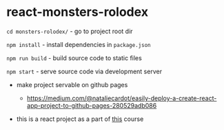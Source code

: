 # react-monsters-rolodex

`cd monsters-rolodex/`
    - go to project root dir 

`npm install` 
    - install dependencies in `package.json`

`npm run build` 
    - build source code to static files

`npm start`
    - serve source code via development server


- make project servable on github pages
    - https://medium.com/@nataliecardot/easily-deploy-a-create-react-app-project-to-github-pages-280529adb086


- this is a react project as a part of [this](https://www.udemy.com/course/complete-react-developer-zero-to-mastery/) course
